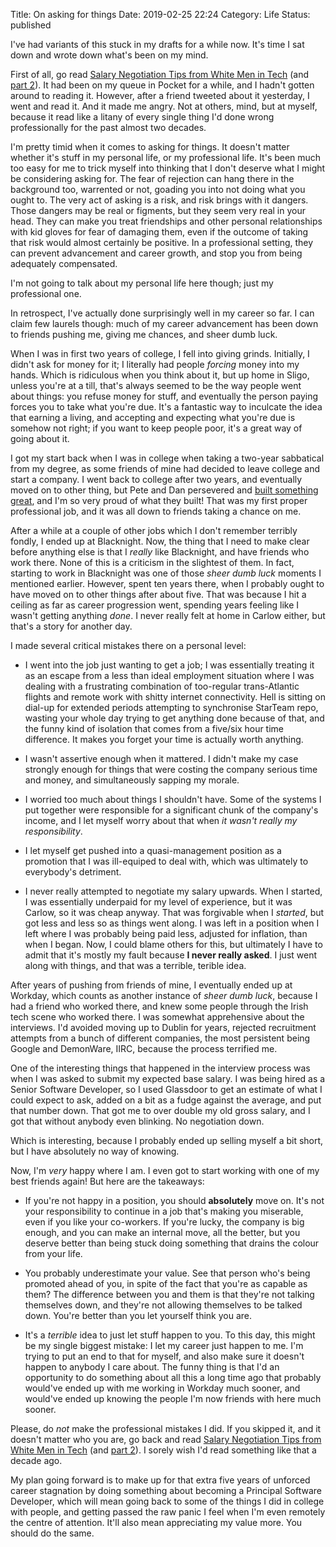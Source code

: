 Title: On asking for things
Date: 2019-02-25 22:24
Category: Life
Status: published

I've had variants of this stuck in my drafts for a while now. It's time I sat down and wrote down what's been on my mind.

First of all, go read [Salary Negotiation Tips from White Men in Tech](https://keirstenbrager.tech/salarytips-part1/) (and [part 2](https://keirstenbrager.tech/salarytips-part2/)). It had been on my queue in Pocket for a while, and I hadn't gotten around to reading it. However, after a friend tweeted about it yesterday, I went and read it. And it made me angry. Not at others, mind, but at myself, because it read like a litany of every single thing I'd done wrong professionally for the past almost two decades.

I'm pretty timid when it comes to asking for things. It doesn't matter whether it's stuff in my personal life, or my professional life. It's been much too easy for me to trick myself into thinking that I don't deserve what I might be considering asking for. The fear of rejection can hang there in the background too, warrented or not, goading you into not doing what you ought to. The very act of asking is a risk, and risk brings with it dangers. Those dangers may be real or figments, but they seem very real in your head. They can make you treat friendships and other personal relationships with kid gloves for fear of damaging them, even if the outcome of taking that risk would almost certainly be positive. In a professional setting, they can prevent advancement and career growth, and stop you from being adequately compensated.

I'm not going to talk about my personal life here though; just my professional one.

In retrospect, I've actually done surprisingly well in my career so far. I can claim few laurels though: much of my career advancement has been down to friends pushing me, giving me chances, and sheer dumb luck.

When I was in first two years of college, I fell into giving grinds. Initially, I didn't ask for money for it; I literally had people *forcing* money into my hands. Which is ridiculous when you think about it, but up home in Sligo, unless you're at a till, that's always seemed to be the way people went about things: you refuse money for stuff, and eventually the person paying forces you to take what you're due. It's a fantastic way to inculcate the idea that earning a living, and accepting and expecting what you're due is somehow not right; if you want to keep people poor, it's a great way of going about it.

I got my start back when I was in college when taking a two-year sabbatical from my degree, as some friends of mine had decided to leave college and start a company. I went back to college after two years, and eventually moved on to other thing, but Pete and Dan persevered and [built something great](https://www.teamwork.com/), and I'm so very proud of what they built! That was my first proper professional job, and it was all down to friends taking a chance on me.

After a while at a couple of other jobs which I don't remember terribly fondly, I ended up at Blacknight. Now, the thing that I need to make clear before anything else is that I *really* like Blacknight, and have friends who work there. None of this is a criticism in the slightest of them. In fact, starting to work in Blacknight was one of those *sheer dumb luck* moments I mentioned earlier. However, spent ten years there, when I probably ought to have moved on to other things after about five. That was because I hit a ceiling as far as career progression went, spending years feeling like I wasn't getting anything *done*. I never really felt at home in Carlow either, but that's a story for another day.

I made several critical mistakes there on a personal level:

* I went into the job just wanting to get a job; I was essentially treating it as an escape from a less than ideal employment situation where I was dealing with a frustrating combination of too-regular trans-Atlantic flights and remote work with shitty internet connectivity. Hell is sitting on dial-up for extended periods attempting to synchronise StarTeam repo, wasting your whole day trying to get anything done because of that, and the funny kind of isolation that comes from a five/six hour time difference. It makes you forget your time is actually worth anything.

* I wasn't assertive enough when it mattered. I didn't make my case strongly enough for things that were costing the company serious time and money, and simultaneously sapping my morale.

* I worried too much about things I shouldn't have. Some of the systems I put together were responsible for a significant chunk of the company's income, and I let myself worry about that when *it wasn't really my responsibility*.

* I let myself get pushed into a quasi-management position as a promotion that I was ill-equiped to deal with, which was ultimately to everybody's detriment.

* I never really attempted to negotiate my salary upwards. When I started, I was essentially underpaid for my level of experience, but it was Carlow, so it was cheap anyway. That was forgivable when I *started*, but got less and less so as things went along. I was left in a position when I left where I was probably being paid less, adjusted for inflation, than when I began. Now, I could blame others for this, but ultimately I have to admit that it's mostly my fault because **I never really asked**. I just went along with things, and that was a terrible, terible idea.

After years of pushing from friends of mine, I eventually ended up at Workday, which counts as another instance of *sheer dumb luck*, because I had a friend who worked there, and knew some people through the Irish tech scene who worked there. I was somewhat apprehensive about the interviews. I'd avoided moving up to Dublin for years, rejected recruitment attempts from a bunch of different companies, the most persistent being Google and DemonWare, IIRC, because the process terrified me.

One of the interesting things that happened in the interview process was when I was asked to submit my expected base salary. I was being hired as a Senior Software Developer, so I used Glassdoor to get an estimate of what I could expect to ask, added on a bit as a fudge against the average, and put that number down. That got me to over double my old gross salary, and I got that without anybody even blinking. No negotiation down.

Which is interesting, because I probably ended up selling myself a bit short, but I have absolutely no way of knowing.

Now, I'm *very* happy where I am. I even got to start working with one of my best friends again! But here are the takeaways:

* If you're not happy in a position, you should **absolutely** move on. It's not your responsibility to continue in a job that's making you miserable, even if you like your co-workers. If you're lucky, the company is big enough, and you can make an internal move, all the better, but you deserve better than being stuck doing something that drains the colour from your life.

* You probably underestimate your value. See that person who's being promoted ahead of you, in spite of the fact that you're as capable as them? The difference between you and them is that they're not talking themselves down, and they're not allowing themselves to be talked down. You're better than you let yourself think you are.

* It's a *terrible* idea to just let stuff happen to you. To this day, this might be my single biggest mistake: I let my career just happen to me. I'm trying to put an end to that for myself, and also make sure it doesn't happen to anybody I care about. The funny thing is that I'd an opportunity to do something about all this a long time ago that probably would've ended up with me working in Workday much sooner, and would've ended up knowing the people I'm now friends with here much sooner.

Please, do *not* make the professional mistakes I did. If you skipped it, and it doesn't matter who you are, go back and read [Salary Negotiation Tips from White Men in Tech](https://keirstenbrager.tech/salarytips-part1/) (and [part 2](https://keirstenbrager.tech/salarytips-part2/)). I sorely wish I'd read something like that a decade ago.

My plan going forward is to make up for that extra five years of unforced career stagnation by doing something about becoming a Principal Software Developer, which will mean going back to some of the things I did in college with people, and getting passed the raw panic I feel when I'm even remotely the centre of attention. It'll also mean appreciating my value more. You should do the same.
